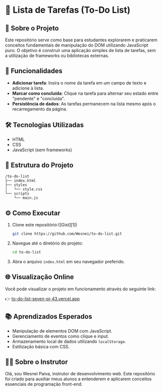 
# 📝 Lista de Tarefas (To-Do List)

## 📌 Sobre o Projeto

Este repositório serve como base para estudantes explorarem e praticarem conceitos fundamentais de manipulação do DOM utilizando JavaScript puro. O objetivo é construir uma aplicação simples de lista de tarefas, sem a utilização de frameworks ou bibliotecas externas.

## 🚀 Funcionalidades

* **Adicionar tarefa**: Insira o nome da tarefa em um campo de texto e adicione à lista.
* **Marcar como concluída**: Clique na tarefa para alternar seu estado entre "pendente" e "concluída".
* **Persistência de dados**: As tarefas permanecem na lista mesmo após o recarregamento da página.

## 🛠️ Tecnologias Utilizadas

* HTML
* CSS
* JavaScript (sem frameworks)

## 📁 Estrutura do Projeto

```
/to-do-list
├── index.html
├── styles
│   └── style.css
└── scripts
    └── main.js
```

## ⚙️ Como Executar

1. Clone este repositório:([Gist][1])

   ```bash
   git clone https://github.com/Wesnei/to-do-list.git
   ```

2. Navegue até o diretório do projeto:

   ```bash
   cd to-do-list
   ```

3. Abra o arquivo `index.html` em seu navegador preferido.

## 🌐 Visualização Online

Você pode visualizar o projeto em funcionamento através do seguinte link:

👉 [to-do-list-seven-pi-43.vercel.app](https://to-do-list-seven-pi-43.vercel.app)

## 📚 Aprendizados Esperados

* Manipulação de elementos DOM com JavaScript.
* Gerenciamento de eventos como clique e input.
* Armazenamento local de dados utilizando `localStorage`.
* Estilização básica com CSS.

## 👨‍🏫 Sobre o Instrutor

Olá, sou Wesnei Paiva, instrutor de desenvolvimento web. Este repositório foi criado para auxiliar meus alunos a entenderem e aplicarem conceitos essenciais de programação front-end.


 
